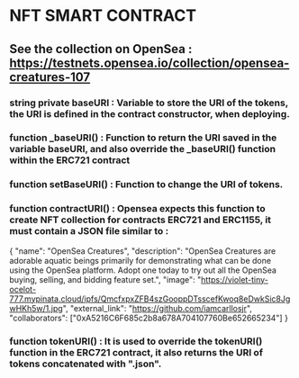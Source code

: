 # NFT SMART CONTRACT

## See the collection on OpenSea : https://testnets.opensea.io/collection/opensea-creatures-107

### string private baseURI : Variable to store the URI of the tokens, the URI is defined in the contract constructor, when deploying.

### function _baseURI() : Function to return the URI saved in the variable baseURI, and also override the _baseURI() function within the ERC721 contract

###  function setBaseURI() : Function to change the URI of tokens.

### function contractURI() : Opensea expects this function to create NFT collection for contracts ERC721 and ERC1155, it must contain a JSON file similar to : 

{
    "name": "OpenSea Creatures",
    "description": "OpenSea Creatures are adorable aquatic beings primarily for demonstrating what can be done using the OpenSea platform. Adopt one today to try out all the OpenSea buying, selling, and bidding feature set.",
    "image": "https://violet-tiny-ocelot-777.mypinata.cloud/ipfs/QmcfxpxZFB4szGooppDTsscefKwoq8eDwkSic8JgwHKh5w/1.jpg",
    "external_link": "https://github.com/iamcarllosjr",
    "collaborators": ["0xA5216C6F685c2b8a678A704107760Be652665234"]
  }

### function tokenURI() : It is used to override the tokenURI() function in the ERC721 contract, it also returns the URI of tokens concatenated with ".json".
